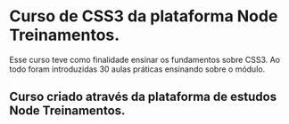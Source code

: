# Curso de CSS3 da plataforma Node Treinamentos.

Esse curso teve como finalidade ensinar os fundamentos sobre CSS3. Ao todo foram introduzidas 30 aulas práticas ensinando sobre o módulo.
## Curso criado através da plataforma de estudos Node Treinamentos.
